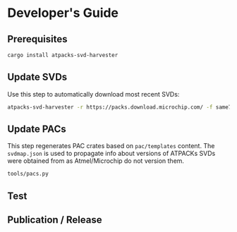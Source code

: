 # Developer's Guide

## Prerequisites
```sh
cargo install atpacks-svd-harvester
```

## Update SVDs
Use this step to automatically download most recent SVDs:
```sh
atpacks-svd-harvester -r https://packs.download.microchip.com/ -f same70,sams70,samv70,samv71 -d svd -m svdmap.json
```

## Update PACs
This step regenerates PAC crates based on `pac/templates` content. The `svdmap.json` is used to propagate info about versions of ATPACKs SVDs were obtained from as Atmel/Microchip do not version them.
```sh
tools/pacs.py
```

## Test
<!-- TODO: Describe how to test it with board examples -->

## Publication / Release
